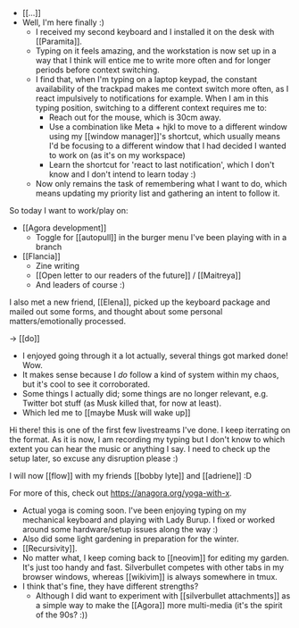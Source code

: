 - [[...]]
- Well, I'm here finally :)
  - I received my second keyboard and I installed it on the desk with [[Paramita]].
  - Typing on it feels amazing, and the workstation is now set up in a way that I think will entice me to write more often and for longer periods before context switching.
  - I find that, when I'm typing on a laptop keypad, the constant availability of the trackpad makes me context switch more often, as I react impulsively to notifications for example. When I am in this typing position, switching to a different context requires me to:
    - Reach out for the mouse, which is 30cm away.
    - Use a combination like Meta + hjkl to move to a different window using my [[window manager]]'s shortcut, which usually means I'd be focusing to a different window that I had decided I wanted to work on (as it's on my workspace)
    - Learn the shortcut for 'react to last notification', which I don't know and I don't intend to learn today :)
  - Now only remains the task of remembering what I want to do, which means updating my priority list and gathering an intent to follow it.

So today I want to work/play on:

- [[Agora development]]
  - Toggle for [[autopull]] in the burger menu I've been playing with in a branch
- [[Flancia]]
  - Zine writing
  - [[Open letter to our readers of the future]] / [[Maitreya]]
  - And leaders of course :)

I also met a new friend, [[Elena]], picked up the keyboard package and mailed out some forms, and thought about some personal matters/emotionally processed.

-> [[do]]
  - I enjoyed going through it a lot actually, several things got marked done! Wow.
  - It makes sense because I *do* follow a kind of system within my chaos, but it's cool to see it corroborated.
  - Some things I actually did; some things are no longer relevant, e.g. Twitter bot stuff (as Musk killed that, for now at least).
  - Which led me to [[maybe Musk will wake up]]

  Hi there! this is one of the first few livestreams I've done. I keep iterrating on the format. As it is now, I am recording my typing but I don't know to which extent you can hear the music or anything I say. I need to check up the setup later, so excuse any disruption please :)

  I will now [[flow]] with my friends [[bobby lyte]] and [[adriene]] :D

  For more of this, check out https://anagora.org/yoga-with-x.

- Actual yoga is coming soon. I've been enjoying typing on my mechanical keyboard and playing with Lady Burup. I fixed or worked around some hardware/setup issues along the way :)
- Also did some light gardening in preparation for the winter.
- [[Recursivity]].
- No matter what, I keep coming back to [[neovim]] for editing my garden. It's just too handy and fast. Silverbullet competes with other tabs in my browser windows, whereas [[wikivim]] is always somewhere in tmux.
- I think that's fine, they have different strengths?
  - Although I did want to experiment with [[silverbullet attachments]] as a simple way to make the [[Agora]] more multi-media (it's the spirit of the 90s? :))

